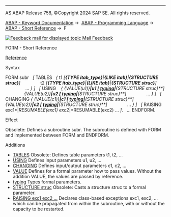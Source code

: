   

* * *

AS ABAP Release 758, ©Copyright 2024 SAP SE. All rights reserved.

[ABAP - Keyword Documentation](https://help.sap.com/doc/abapdocu_latest_index_htm/latest/en-US/abenabap.htm) →  [ABAP - Programming Language](https://help.sap.com/doc/abapdocu_latest_index_htm/latest/en-US/abenabap_reference.htm) →  [ABAP - Short Reference](https://help.sap.com/doc/abapdocu_latest_index_htm/latest/en-US/abenabap_shortref.htm) →  F

 [![](Mail.gif?object=Mail.gif "Feedback mail for displayed topic") Mail Feedback](mailto:f1_help@sap.com?subject=Feedback%20on%20ABAP%20Documentation&body=Document:%20FORM%2C%20ABAPFORM_SHORTREF%2C%20758%0D%0A%0D%0AError:%0D%0A%0D%0A%0D%0A%0D%0ASuggestion%20for%20improvement:)

FORM - Short Reference

[Reference](https://help.sap.com/doc/abapdocu_latest_index_htm/latest/en-US/abapform.htm)

Syntax

FORM subr
  *\[* TABLES   *{* t1 *\[**{*TYPE itab\_type*}**|**{*LIKE itab*}**|**{*STRUCTURE struc*}**\]*
               t2 *\[**{*TYPE itab\_type*}**|**{*LIKE itab*}**|**{*STRUCTURE struc*}**\]*
                ... *}* *\]*
  *\[* USING    *{* *{*VALUE(u1)*}**|*u1 *\[* [typing](https://help.sap.com/doc/abapdocu_latest_index_htm/latest/en-US/abentyping_shortref.htm)*|**{*STRUCTURE struc*}**\]*
               *{*VALUE(u2)*}**|*u2 *\[* [typing](https://help.sap.com/doc/abapdocu_latest_index_htm/latest/en-US/abentyping_shortref.htm)*|**{*STRUCTURE struc*}**\]*
               ... *}* *\]*
  *\[* CHANGING *{* *{*VALUE(c1)*}**|*c1 *\[* [typing](https://help.sap.com/doc/abapdocu_latest_index_htm/latest/en-US/abentyping_shortref.htm)*|**{*STRUCTURE struc*}**\]*
               *{*VALUE(c2)*}**|*c2 *\[* [typing](https://help.sap.com/doc/abapdocu_latest_index_htm/latest/en-US/abentyping_shortref.htm)*|**{*STRUCTURE struc*}**\]*
               ... *}* *\]*
  *\[* RAISING exc1*|*RESUMABLE(exc1) exc2*|*RESUMABLE(exc2) ... *\]*.
  ...
ENDFORM.

Effect

Obsolete: Defines a subroutine subr. The subroutine is defined with FORM and implemented between FORM and ENDFORM.

Additions   

-   [TABLES](https://help.sap.com/doc/abapdocu_latest_index_htm/latest/en-US/abapform_tables.htm)
    Obsolete: Defines table parameters t1, t2, ...
-   [USING](https://help.sap.com/doc/abapdocu_latest_index_htm/latest/en-US/abapform_parameters.htm)
    Defines input parameters u1, u2, ...
-   [CHANGING](https://help.sap.com/doc/abapdocu_latest_index_htm/latest/en-US/abapform_parameters.htm)
    Defines input/output parameters c1, c2, ...
-   [VALUE](https://help.sap.com/doc/abapdocu_latest_index_htm/latest/en-US/abapform_parameters.htm)
    Defines for a formal parameter how to pass values. Without the addition VALUE, the values are passed by reference.
-   [typing](https://help.sap.com/doc/abapdocu_latest_index_htm/latest/en-US/abentyping_shortref.htm)
    Types formal parameters.
-   [STRUCTURE struc](https://help.sap.com/doc/abapdocu_latest_index_htm/latest/en-US/abapform_structure.htm)
    Obsolete: Casts a structure struc to a formal parameter.
-   [RAISING exc1 exc2 ...](https://help.sap.com/doc/abapdocu_latest_index_htm/latest/en-US/abapform.htm)
    Declares class-based exceptions exc1, exc2, ... which can be propagated from within the subroutine, with or without the capacity to be restarted.